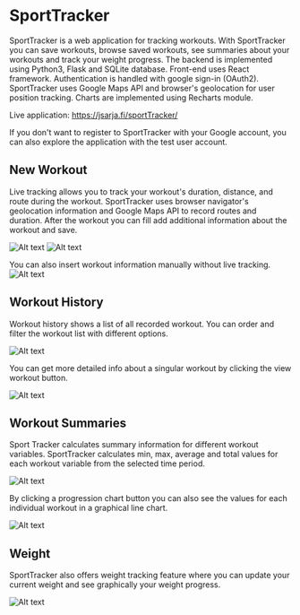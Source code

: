 # SportTracker

SportTracker is a web application for tracking workouts. With SportTracker you can save workouts, browse saved workouts, see summaries about your workouts and track your weight progress. The backend is implemented using Python3, Flask and SQLite database. Front-end uses React framework. Authentication is handled with google sign-in (OAuth2). SportTracker uses Google Maps API and browser's geolocation for user position tracking. Charts are implemented using Recharts module.

Live application: https://jsarja.fi/sportTracker/

If you don't want to register to SportTracker with your Google account, you can also explore the application with the test user account.

## New Workout

Live tracking allows you to track your workout's duration, distance, and route during the workout. 
SportTracker uses browser navigator's geolocation information and Google Maps API to record routes and duration.
After the workout you can fill add additional information about the workout and save.

![Alt text](src/pics/liveView.jpg?raw=true "Live Workout")  ![Alt text](src/pics/liveEdit.jpg?raw=true "Edit Workout")


You can also insert workout information manually without live tracking.
![Alt text](src/pics/insertWorkout.png?raw=true "Insert Workout")

## Workout History

Workout history shows a list of all recorded workout. You can order and filter the workout list with different options.

![Alt text](src/pics/workoutList.png?raw=true "Workout List") 

You can get more detailed info about a singular workout by clicking the view workout button.

![Alt text](src/pics/workoutDetail.png?raw=true "Workout Detail")

## Workout Summaries

Sport Tracker calculates summary information for different workout variables. SportTracker calculates min, max, average and total values for each workout variable from the selected time period.

![Alt text](src/pics/summaries.png?raw=true "Workout Summary")

By clicking a progression chart button you can also see the values for each individual workout in a graphical line chart.

![Alt text](src/pics/summaryChart.png?raw=true "Progress Chart")

## Weight

SportTracker also offers weight tracking feature where you can update your current weight and see graphically your weight progress.

![Alt text](src/pics/weight.png?raw=true "Weight Chart")
